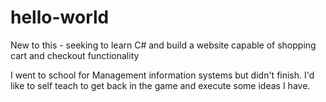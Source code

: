 # hello-world
New to this - seeking to learn C# and build a website capable of shopping cart and checkout functionality

I went to school for Management information systems but didn't finish.  I'd like to self teach to get back in the game and execute some ideas I have.
